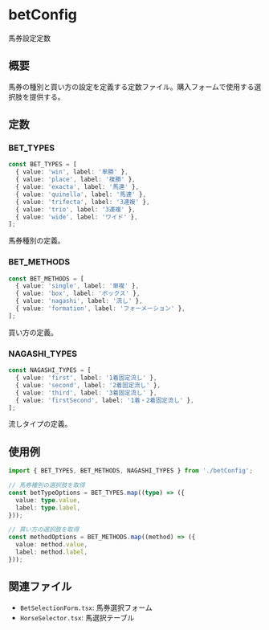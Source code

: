 # betConfig

馬券設定定数

## 概要

馬券の種別と買い方の設定を定義する定数ファイル。購入フォームで使用する選択肢を提供する。

## 定数

### BET_TYPES

```typescript
const BET_TYPES = [
  { value: 'win', label: '単勝' },
  { value: 'place', label: '複勝' },
  { value: 'exacta', label: '馬連' },
  { value: 'quinella', label: '馬連' },
  { value: 'trifecta', label: '3連複' },
  { value: 'trio', label: '3連複' },
  { value: 'wide', label: 'ワイド' },
];
```

馬券種別の定義。

### BET_METHODS

```typescript
const BET_METHODS = [
  { value: 'single', label: '単複' },
  { value: 'box', label: 'ボックス' },
  { value: 'nagashi', label: '流し' },
  { value: 'formation', label: 'フォーメーション' },
];
```

買い方の定義。

### NAGASHI_TYPES

```typescript
const NAGASHI_TYPES = [
  { value: 'first', label: '1着固定流し' },
  { value: 'second', label: '2着固定流し' },
  { value: 'third', label: '3着固定流し' },
  { value: 'firstSecond', label: '1着・2着固定流し' },
];
```

流しタイプの定義。

## 使用例

```typescript
import { BET_TYPES, BET_METHODS, NAGASHI_TYPES } from './betConfig';

// 馬券種別の選択肢を取得
const betTypeOptions = BET_TYPES.map((type) => ({
  value: type.value,
  label: type.label,
}));

// 買い方の選択肢を取得
const methodOptions = BET_METHODS.map((method) => ({
  value: method.value,
  label: method.label,
}));
```

## 関連ファイル

- `BetSelectionForm.tsx`: 馬券選択フォーム
- `HorseSelector.tsx`: 馬選択テーブル
